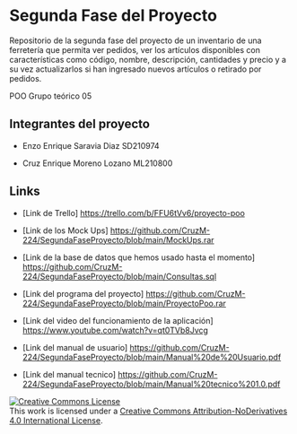 # Segunda Fase del Proyecto
Repositorio de la segunda fase del proyecto de un inventario de una ferretería que permita ver pedidos, ver los artículos disponibles con características como código, nombre, descripción, cantidades y precio y a su vez actualizarlos si han ingresado nuevos artículos o retirado por pedidos.

POO Grupo teórico 05

## Integrantes del proyecto

* Enzo Enrique Saravia Diaz SD210974

* Cruz Enrique Moreno Lozano ML210800

## Links

* [Link de Trello] https://trello.com/b/FFU6tVv6/proyecto-poo

* [Link de los Mock Ups] https://github.com/CruzM-224/SegundaFaseProyecto/blob/main/MockUps.rar

* [Link de la base de datos que hemos usado hasta el momento] https://github.com/CruzM-224/SegundaFaseProyecto/blob/main/Consultas.sql

* [Link del programa del proyecto] https://github.com/CruzM-224/SegundaFaseProyecto/blob/main/ProyectoPoo.rar

* [Link del video del funcionamiento de la aplicación] https://www.youtube.com/watch?v=qt0TVb8Jvcg

* [Link del manual de usuario] https://github.com/CruzM-224/SegundaFaseProyecto/blob/main/Manual%20de%20Usuario.pdf

* [Link del manual tecnico] https://github.com/CruzM-224/SegundaFaseProyecto/blob/main/Manual%20tecnico%201.0.pdf

<a rel="license" href="http://creativecommons.org/licenses/by-nd/4.0/"><img alt="Creative Commons License" style="border-width:0" src="https://i.creativecommons.org/l/by-nd/4.0/88x31.png" /></a><br />This work is licensed under a <a rel="license" href="http://creativecommons.org/licenses/by-nd/4.0/">Creative Commons Attribution-NoDerivatives 4.0 International License</a>.
